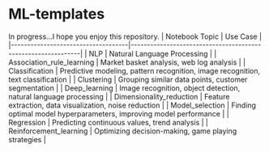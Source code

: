 # ML-templates
In progress...I hope you enjoy this repository.
| Notebook Topic                       | Use Case                                                     |
|------------------------------------|--------------------------------------------------------------|
| NLP                                | Natural Language Processing                                  |
| Association_rule_learning          | Market basket analysis, web log analysis                    |
| Classification                     | Predictive modeling, pattern recognition, image recognition, text classification |
| Clustering                         | Grouping similar data points, customer segmentation         |
| Deep_learning                      | Image recognition, object detection, natural language processing |
| Dimensionality_reduction           | Feature extraction, data visualization, noise reduction     |
| Model_selection                    | Finding optimal model hyperparameters, improving model performance |
| Regression                         | Predicting continuous values, trend analysis                 |
| Reinforcement_learning             | Optimizing decision-making, game playing strategies          |
